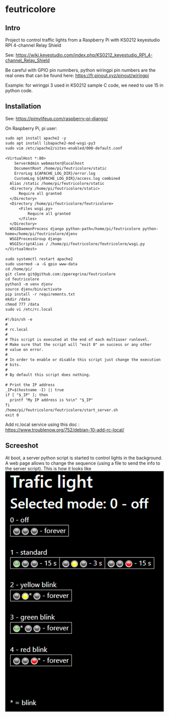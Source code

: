 # feutricolore

## Intro

Project to control traffic lights from a Raspberry Pi with KS0212 keyestudio RPI 4-channel Relay Shield

See: https://wiki.keyestudio.com/index.php/KS0212_keyestudio_RPI_4-channel_Relay_Shield 

Be careful with GPIO pin numnbers, python wiringpi pin numbers are the real ones that can be found here: https://fr.pinout.xyz/pinout/wiringpi

Example: for wiringpi 3 used in KS0212 sample C code, we need to use 15 in python code.

## Installation

See: https://pimylifeup.com/raspberry-pi-django/

On Raspberry Pi, pi user:

```
sudo apt install apache2 -y
sudo apt install libapache2-mod-wsgi-py3
sudo vim /etc/apache2/sites-enabled/000-default.conf

<VirtualHost *:80>
	ServerAdmin webmaster@localhost
	DocumentRoot /home/pi/feutricolore/static
	ErrorLog ${APACHE_LOG_DIR}/error.log
	CustomLog ${APACHE_LOG_DIR}/access.log combined
  Alias /static /home/pi/feutricolore/static
  <Directory /home/pi/feutricolore/static>
      Require all granted
  </Directory>
  <Directory /home/pi/feutricolore/feutricolore>
      <Files wsgi.py>
          Require all granted
      </Files>
  </Directory>
  WSGIDaemonProcess django python-path=/home/pi/feutricolore python-home=/home/pi/feutricolore/djenv
  WSGIProcessGroup django
  WSGIScriptAlias / /home/pi/feutricolore/feutricolore/wsgi.py
</VirtualHost>

sudo systemctl restart apache2
sudo usermod -a -G gpio www-data
cd /home/pi/
git clone git@github.com:/pperegrina/feutricolore
cd feutricolore
python3 -m venv djenv
source djenv/bin/activate
pip install -r requirements.txt
mkdir /data
chmod 777 /data
sudo vi /etc/rc.local

#!/bin/sh -e
#
# rc.local
#
# This script is executed at the end of each multiuser runlevel.
# Make sure that the script will "exit 0" on success or any other
# value on error.
#
# In order to enable or disable this script just change the execution
# bits.
#
# By default this script does nothing.

# Print the IP address
_IP=$(hostname -I) || true
if [ "$_IP" ]; then
  printf "My IP address is %s\n" "$_IP"
fi
/home/pi/feutricolore/feutricolore/start_server.sh
exit 0
```

Add rc.local service using this doc : https://www.troublenow.org/752/debian-10-add-rc-local/

## Screeshot

At boot, a server python script is started to control lights in the background.
A web page allows to change the sequence (using a file to send the info to the server script).
This is how it looks like
![alt text](https://github.com/pperegrina/feutricolore/raw/main/docs/Screenshot.png "Single page app")
